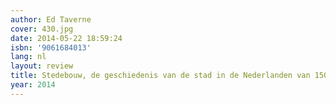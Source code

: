```yaml
---
author: Ed Taverne
cover: 430.jpg
date: 2014-05-22 18:59:24
isbn: '9061684013'
lang: nl
layout: review
title: Stedebouw, de geschiedenis van de stad in de Nederlanden van 1500 tot heden
year: 2014
---
```


